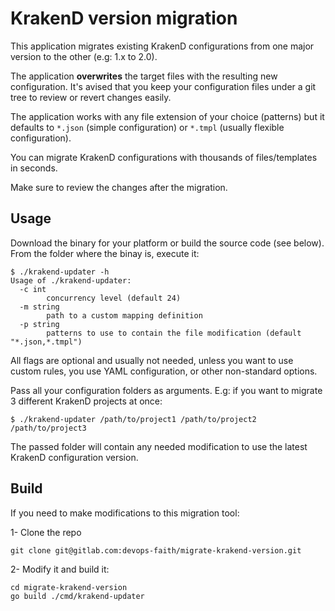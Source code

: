 # KrakenD version migration
This application migrates existing KrakenD configurations from one major version to the other (e.g: 1.x to 2.0).

The application **overwrites** the target files with the resulting new configuration. It's avised that you keep your configuration files under a git tree to review or revert changes easily.

The application works with any file extension of your choice (patterns) but it defaults to `*.json` (simple configuration) or `*.tmpl` (usually flexible configuration).

You can migrate KrakenD configurations with thousands of files/templates in seconds.

Make sure to review the changes after the migration.

## Usage
Download the binary for your platform or build the source code (see below). From the folder where the binay is, execute it:

	$ ./krakend-updater -h
	Usage of ./krakend-updater:
	  -c int
	    	concurrency level (default 24)
	  -m string
	    	path to a custom mapping definition
	  -p string
	    	patterns to use to contain the file modification (default "*.json,*.tmpl")

All flags are optional and usually not needed, unless you want to use custom rules, you use YAML configuration, or other non-standard options. 

Pass all your configuration folders as arguments. E.g: if you want to migrate 3 different KrakenD projects at once:

	$ ./krakend-updater /path/to/project1 /path/to/project2 /path/to/project3

The passed folder will contain any needed modification to use the latest KrakenD configuration version.

## Build
If you need to make modifications to this migration tool:

1- Clone the repo

	git clone git@gitlab.com:devops-faith/migrate-krakend-version.git

2- Modify it and build it:

	cd migrate-krakend-version
	go build ./cmd/krakend-updater
